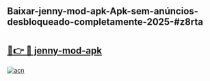 ## Baixar-jenny-mod-apk-Apk-sem-anúncios-desbloqueado-completamente-2025-#z8rta

# <h2><a href="https://ainizakaria.my?title=jenny-mod-apk&ref=20M">🔗👉 🔴 jenny-mod-apk</a></h2>

[![acn](https://github.com/user-attachments/assets/0f9c940e-d8b0-45ae-aac7-cd30a18b3e1c)](https://ainizakaria.my?title=jenny-mod-apk&ref=20M)

